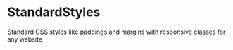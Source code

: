 # StandardStyles
Standard CSS styles like paddings and margins with responsive classes for any website
